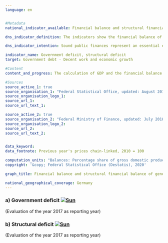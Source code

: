 ```yaml
---                   
language: en                   


#Metadata                   
national_indicator_available: Financial balance and structural financial balance of general government                   

dns_indicator_definition: The indicators show the financial balance of general government (deficit or surplus) and the structural financial balance in relation to gross domestic product (GDP) at current prices. The financial balance of general government is calculated from government revenue minus government expenditure in line with the national accounts. The annual structural balance refers to the part of the financial balance that cannot be attributed to cyclical fluctuations and temporary effects.<sub> Text from the Indicator Report 2018</sub>                   

dns_indicator_intention: Sound public finances represent an essential element of a sustainable financial policy. A policy that relies too heavily on borrowing to fund current public expenditure and then passes this debt on to future generations is simply not sustainable. According to the convergence criteria for the European Union (referred to as the Maastricht Criteria), the annual government deficit should be less than 3&nbsp;% of GDP. The structural deficit must not exceed 0.5&nbsp;% of GDP. These are the stipulations of the European Stability and Growth Pact. The guiding principle of the structurally balanced budget has also been enshrined in Germany’s Basic Law since 2009 (Article 109, referred to as the debt brake).<sub> Text from the Indicator Report 2018</sub>                   

indicator_name: Government deficit, structural deficit                   
target: Government debt - Decent work and economic growth                   

#Content                    
content_and_progress: The calculation of GDP and the financial balance of general government is specified by the European System of National and Regional Accounts (ESA) and is conducted by the Federal Statistical Office. Whereas the structural financial balance is determined by the Federal Ministry of Finance. The calculation of the government deficit takes into account the finances of the territorial authorities, that is, central, state and local government (Federation, Länder and municipalities), and the finances of the social security funds. Additional units (so-called extra budgets) – such as the German Financial Market Stabilisation Fund, which must be allocated to the general government sector according to the ESA – are also included. The values are based mainly on the financial results of the federal budget according to information provided by the Federal Ministry of Finance and, for state and local government, on the quarterly cash results of public finance statistics.<br><br>In 2014, total general government reported a surplus of 16.7 billion euros – the first positive result since the financial market and economic crisis in 2008/2009. In 2017 the financial surplus amounted to 34.0 billion euros. The central government (Federation) surplus was 6.1 billion euros. At the same time, the state government (Länder) again reported a surplus (8.3 billion euros). The results from local government (municipalities) (9.5 billion euros) and the social security funds (10.1 billion euros) were also positive. The overall government budget in 2017 showed a structural surplus of 1.5&nbsp;% (provisional results) of GDP. As a result, the Maastricht Criteria of the EU regarding the government deficit as well as the structural deficit have been met since 2012.<br><br>Viewed over the entire period from 1991 to 2017, government revenue grew more strongly (116.0&nbsp;%) than GDP at current prices (107.5&nbsp;%) and expenditure (96.6&nbsp;%). Consequently, the share of government revenue in GDP increased from 43.2&nbsp;% to 45.0&nbsp;%. However, higher revenue growth became apparent only from 2011 onwards.<br><br>Expenditure showed a disproportionate increase in social benefits in kind. These have increased by 176.7&nbsp;% since 1991, whereas the largest item on the expenditure side –social benefits other than social transfers in kind – recorded an increase of 114.9&nbsp;%, which was only slightly higher than GDP growth (107.5&nbsp;%). Around 70&nbsp;% of social benefits other than social transfers in kind are accounted for by social security funds, primarily in the form of pensions and unemployment benefits. From 2003 onwards, the social benefits other than social transfers in kind fell from 18.4&nbsp;% of GDP to 15.4&nbsp;%, which can be primarily attributed to sharp reductions in unemployment insurance payments. These fell by roughly 24 billion euros between 2003 and 2017 as a result of the Hartz legislation and an upturn in the labour market.<sub> Text from the Indicator Report 2018</sub>                   

#Sources
source_active_1: true                           
source_organisation_1: "Federal Statistical Office, updated: August 2018"                           
source_organisation_logo_1:                            
source_url_1:                            
source_url_text_1:                            

source_active_2: true                           
source_organisation_2: "Federal Ministry of Finance, updated: July 2018"                           
source_organisation_logo_2:                            
source_url_2:                            
source_url_text_2:                            


data_keyword:                    
data_footnote: Previous year's prices chain-linked, 2010 = 100                   

computation_units: "Balances: Percentage share of gross domestic product (at current prices); Gross domestic product (price-adjusted): Year-on-year percentage changes"                   
copyright: '&copy; Federal Statistical Office (Destatis), 2020'                   

graph_title: Financial balance and structural financial balance of general government                   

national_geographical_coverage: Germany                   
---
```

<div>                               
  <div class="my-header">                               
    <h3>a) Government deficit                               
      <a href="https://nachhaltige-entwicklung-deutschland.github.io/open-sdg-site-starter/status/"><img src="https://g205sdgs.github.io/sdg-indicators/public/Wettersymbole/Sonne.png" alt="Sun" />                               
      </a>                               
    </h3>                               
  </div>
  <div class="my-header-note">
    <span>(Evaluation of the year 2017 as reporting year)</span>
  </div>                               
</div>                               
<div>                               
  <div class="my-header">                               
    <h3>b) Structural deficit                               
      <a href="https://nachhaltige-entwicklung-deutschland.github.io/open-sdg-site-starter/status/"><img src="https://g205sdgs.github.io/sdg-indicators/public/Wettersymbole/Sonne.png" alt="Sun" />                               
      </a>                               
    </h3>                               
  </div>
  <div class="my-header-note">
    <span>(Evaluation of the year 2017 as reporting year)</span>
  </div>                               
</div>